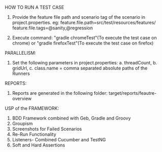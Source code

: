 HOW TO RUN A TEST CASE
1. Provide the feature file path and scenario tag of the scenario in project.properties.
    eg: feature.file.path=src/test/resources/features/
        feature.file.tags=@sanity,@regression
        
2. Execute command: "gradle chromeTest"(To execute the test case on chrome) or "gradle firefoxTest"(To execute the test case on firefox)      
        
PARALLELISM:
1. Set the following parameters in project.properties:
    a. threadCount, 
    b. gridUrl, 
    c. class.name = comma separated absolute paths of the Runners
    
REPORTS:
1. Reports are generated in the following folder: target/reports/feautre-overview    
    
USP of the FRAMEWORK:
1. BDD Framework combined with Geb, Gradle and Groovy
2. Groupism
3. Screenshots for Failed Scenarios
4. Re-Run Functionality
5. Listeners- Combined Cucumber and TestNG
6. Soft and Hard Assertions
